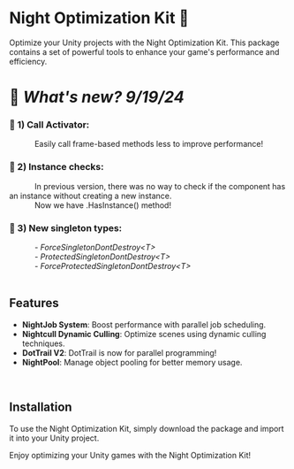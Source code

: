 # Night Optimization Kit 🌟

Optimize your Unity projects with the Night Optimization Kit. This package contains a set of powerful tools to enhance your game's performance and efficiency.

# 🧪 *What's new? 9/19/24*

### 🧪 1) Call Activator: <br>
&emsp;&emsp;&emsp; Easily call frame-based methods less to improve performance!<br>
### 🧪 2) Instance checks: <br>
&emsp;&emsp;&emsp; In previous version, there was no way to check if the component has an instance without creating a new instance. <br>
&emsp;&emsp;&emsp; Now we have .HasInstance() method!<br>
### 🧪 3) New singleton types: <br>
&emsp;&emsp;&emsp; - *ForceSingletonDontDestroy\<T>*<br>
&emsp;&emsp;&emsp; - *ProtectedSingletonDontDestroy\<T>*<br>
&emsp;&emsp;&emsp; - *ForceProtectedSingletonDontDestroy\<T>*<br>
<br>

## Features

- **NightJob System**: Boost performance with parallel job scheduling.
- **Nightcull Dynamic Culling**: Optimize scenes using dynamic culling techniques.
- **DotTrail V2**: DotTrail is now for parallel programming!
- **NightPool**: Manage object pooling for better memory usage.

<br>

## Installation

To use the Night Optimization Kit, simply download the package and import it into your Unity project.

Enjoy optimizing your Unity games with the Night Optimization Kit!

<br><br><br>